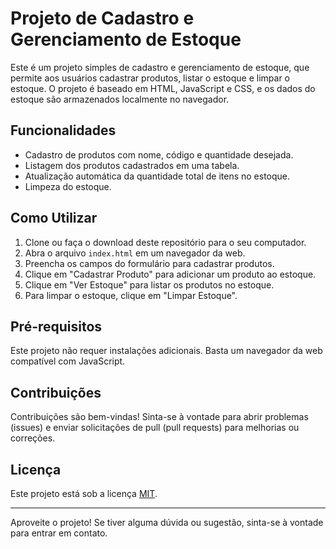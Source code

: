 # Projeto de Cadastro e Gerenciamento de Estoque

Este é um projeto simples de cadastro e gerenciamento de estoque, que permite aos usuários cadastrar produtos, listar o estoque e limpar o estoque. O projeto é baseado em HTML, JavaScript e CSS, e os dados do estoque são armazenados localmente no navegador.

## Funcionalidades

- Cadastro de produtos com nome, código e quantidade desejada.
- Listagem dos produtos cadastrados em uma tabela.
- Atualização automática da quantidade total de itens no estoque.
- Limpeza do estoque.

## Como Utilizar

1. Clone ou faça o download deste repositório para o seu computador.
2. Abra o arquivo `index.html` em um navegador da web.
3. Preencha os campos do formulário para cadastrar produtos.
4. Clique em "Cadastrar Produto" para adicionar um produto ao estoque.
5. Clique em "Ver Estoque" para listar os produtos no estoque.
6. Para limpar o estoque, clique em "Limpar Estoque".

## Pré-requisitos

Este projeto não requer instalações adicionais. Basta um navegador da web compatível com JavaScript.

## Contribuições

Contribuições são bem-vindas! Sinta-se à vontade para abrir problemas (issues) e enviar solicitações de pull (pull requests) para melhorias ou correções.

## Licença

Este projeto está sob a licença [MIT](LICENSE).

---

Aproveite o projeto! Se tiver alguma dúvida ou sugestão, sinta-se à vontade para entrar em contato.
